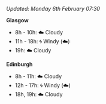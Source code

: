 *Updated: Monday 6th February 07:30*

**Glasgow**

* 8h - 10h: :cloud: Cloudy
* 11h - 18h: :cyclone: Windy (:cloud:)
* 19h: :cloud: Cloudy

**Edinburgh**

* 8h - 11h: :cloud: Cloudy
* 12h - 17h: :cyclone: Windy (:cloud:)
* 18h, 19h: :cloud: Cloudy
